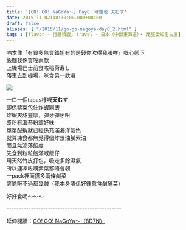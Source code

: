 ```yaml
---
title: '[GO! GO! NaGoYa～] Day8：地雷也 天むす'
date: 2015-11-02T18:30:00.000+08:00
draft: false
aliases: [ "/2015/11/go-go-nagoya-day8_2.html" ]
tags : [flavor - 行膳積腹, travel - 日本（中部東海道）・ 尾張愛知名古屋]
---
```


响本住「有買多無買錯姐有的是錢你吹得我脹咩」嘅心態下  
飯糰我係買咗兩款  
上機場巴士前食咗稲荷寿し  
落車去到機場，咪食另一款囉  

![](/images/nagoya8e.jpg)

一口一個tapas樣嘅**天むす**  
即係紫菜包住炸蝦同飯  
炸蝦爽甜豐厚，彈牙彈牙咁  
漿粉有海苔粉調好味  
單單配蝦就已經係充滿海洋氣色  
就算凍食都無覺得個炸漿油膩索油  
而且無滲落飯度  
先食到粒粒飽滿嘅飯仔  
用天然竹皮打包，吸走多餘濕氣  
所以連凍咗嘅紫菜都唔會韌  
一pack裡面搭多兩條鹹菜  
爽脆呀不過都幾鹹（我本身唔係好鍾意食鹹醃菜）  
  
好好食呢～～～  
  
\-----------------------------------------------  
  
延伸閱讀：[GO! GO! NaGoYa～（8D7N）](https://hidie.net/nagoya8d7n/)

